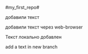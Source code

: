 ﻿#my_first_repo#

добавили текст

добавили текст через web-browser

Текст локально добавлен

add a text in new branch